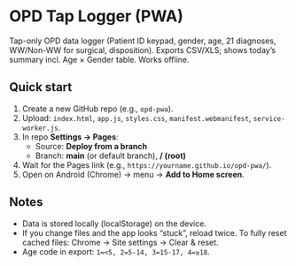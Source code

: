 # OPD Tap Logger (PWA)

Tap-only OPD data logger (Patient ID keypad, gender, age, 21 diagnoses, WW/Non-WW for surgical, disposition). Exports CSV/XLS; shows today’s summary incl. Age × Gender table. Works offline.

## Quick start
1) Create a new GitHub repo (e.g., `opd-pwa`).
2) Upload: `index.html`, `app.js`, `styles.css`, `manifest.webmanifest`, `service-worker.js`.
3) In repo **Settings → Pages**:
   - Source: **Deploy from a branch**
   - Branch: **main** (or default branch), **/ (root)**
4) Wait for the Pages link (e.g., `https://yourname.github.io/opd-pwa/`).
5) Open on Android (Chrome) → menu → **Add to Home screen**.

## Notes
- Data is stored locally (localStorage) on the device.
- If you change files and the app looks “stuck”, reload twice. To fully reset cached files: Chrome → Site settings → Clear & reset.
- Age code in export: `1=<5, 2=5-14, 3=15-17, 4=≥18`.
